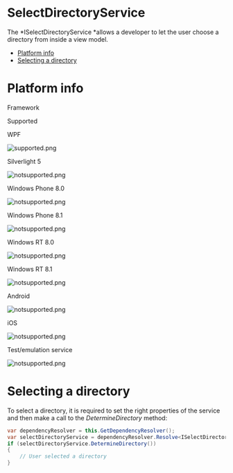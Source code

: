 # SelectDirectoryService

The *ISelectDirectoryService *allows a developer to let the user choose a directory from inside a view model.

-   [Platform info](#SelectDirectoryService-Platforminfo)
-   [Selecting a directory](#SelectDirectoryService-Selectingadirectory)

# Platform info

Framework

Supported

WPF

![](plugins/servlet/confluence/placeholder/unknown-attachment "supported.png")

Silverlight 5

![](plugins/servlet/confluence/placeholder/unknown-attachment "notsupported.png")

Windows Phone 8.0

![](plugins/servlet/confluence/placeholder/unknown-attachment "notsupported.png")

Windows Phone 8.1

![](plugins/servlet/confluence/placeholder/unknown-attachment "notsupported.png")

Windows RT 8.0

![](plugins/servlet/confluence/placeholder/unknown-attachment "notsupported.png")

Windows RT 8.1

![](plugins/servlet/confluence/placeholder/unknown-attachment "notsupported.png")

Android

![](plugins/servlet/confluence/placeholder/unknown-attachment "notsupported.png")

iOS

![](plugins/servlet/confluence/placeholder/unknown-attachment "notsupported.png")

Test/emulation service

![](plugins/servlet/confluence/placeholder/unknown-attachment "notsupported.png")

# Selecting a directory

To select a directory, it is required to set the right properties of the service and then make a call to the *DetermineDirectory* method:

``` {.java data-syntaxhighlighter-params="brush: java; gutter: false; theme: Confluence" data-theme="Confluence" style="brush: java; gutter: false; theme: Confluence"}
var dependencyResolver = this.GetDependencyResolver();
var selectDirectoryService = dependencyResolver.Resolve<ISelectDirectoryService>();
if (selectDirectoryService.DetermineDirectory())
{
    // User selected a directory
}
```
